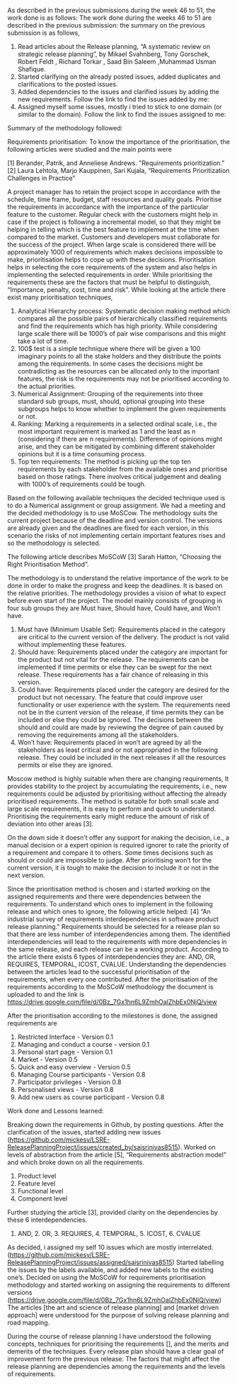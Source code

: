 As described in the previous submissions during the week 46 to 51, the work done is as follows:
The work done during the weeks 46 to 51 are described in the previous submission: the summary on the previous submission is as follows,
1. Read articles about the Release planning, “A systematic review on strategic release planning”, by Mikael Svahnberg, Tony Gorschek, Robert Feldt , Richard Torkar , Saad Bin Saleem ,Muhammad Usman Shafique.
2. Started clarifying on the already posted issues, added duplicates and clarifications to the posted issues.
3. Added dependencies to the issues and clarified issues by adding the new requirements. 
Follow the link to find the issues added by me: 
4. Assigned myself some issues, mostly i tried to stick to one domain (or similar to the domain).
Follow the link to find the issues assigned to me:
 
Summary of the methodology followed:

Requirements prioritisation:
	To know the importance of the prioritisation, the following articles were studied and the main points were

[1] Berander, Patrik, and Anneliese Andrews. "Requirements prioritization."
[2] Laura Lehtola, Marjo Kauppinen, Sari Kujala, “Requirements Prioritization Challenges in Practice”

A project manager has to retain the project scope in accordance with the schedule, time frame, budget, staff resources and quality goals. Prioritise the requirements in accordance with the importance of the particular feature to the customer. Regular check with the customers might help in case if the project is following a incremental model, so that they might be helping in telling which is the best feature to implement at the time when compared to the market. Customers and developers must collaborate for the success of the project. When large scale is considered there will be approximately 1000 of requirements which makes decisions impossible to make, prioritisation helps to cope up with these decisions. Prioritisation helps in selecting the core requirements of the system and also helps in implementing the selected requirements in order. 
While prioritising the requirements these are the factors that must be helpful to distinguish, “Importance, penalty, cost, time and risk”.
While looking at the article there exist many prioritisation techniques,
1. Analytical Hierarchy process: Systematic decision making method which compares all the possible pairs of hierarchically classified requirements and find the requirements which has high priority. While considering large scale there will be 1000’s of pair wise comparisons and this might take a lot of time.
2. 100$ test is a simple technique where there will be given a 100 imaginary points to all the stake holders and they distribute the points among the requirements. In some cases the decisions might be contradicting as the resources can be allocated only to the important features, the risk is the requirements may not be prioritised according to the actual priorities.
3. Numerical Assignment: Grouping of the requirements into three standard sub groups, must, should, optional grouping into these subgroups helps to know whether to implement the given requirements or not. 
4. Ranking: Marking a requirements in a selected ordinal scale, i.e., the most important requirement is marked as 1 and the least as n (considering if there are n requirements). Difference of opinions might arise, and they can be mitigated by combining different stakeholder opinions but it is a time consuming process.
5. Top ten requirements: The method is picking up the top ten requirements by each stakeholder from the available ones and prioritise based on those ratings. There involves critical judgement and dealing with 1000’s of requirements could be tough.

Based on the following available techniques the decided technique used is to do a Numerical assignment or group assignment. We had a meeting and the decided methodology is to use MoSCow. The methodology suits the current project because of the deadline and version control. The versions are already given and the deadlines are fixed for each version, in this scenario the risks of not implementing certain important features rises and so the methodology is selected.

The following article describes MoSCoW [3] Sarah Hatton, “Choosing the Right Prioritisation Method”.

The methodology is to understand the relative importance of the work to be done in order to make the progress and keep the deadlines. It is based on the relative priorities. The methodology provides a vision of what to expect before even start of the project. 
The model mainly consists of grouping in four sub groups they are Must have, Should have, Could have, and Won’t have. 

1. Must have (Minimum Usable Set): Requirements placed in the category are critical to the current version of the delivery. The product is not valid without implementing these features. 
2. Should have: Requirements placed under the category are important for the product but not vital for the release. The requirements can be implemented if time permits or else they can be swept for the next release. These requirements has a fair chance of releasing in this version.
3. Could have: Requirements placed under the category are desired for the product but not necessary. The feature that could improve user functionality or user experience with the system. The requirements need not be in the current version of the release, if time permits they can be included or else they could be ignored.
The decisions between the should and could are made by reviewing the degree of pain caused by removing the requirements among all the stakeholders.
4. Won’t have: Requirements placed in won’t are agreed by all the stakeholders as least critical and or not appropriated in the following release. They could be included in the next releases if all the resources permits or else they are ignored.

Moscow method is highly suitable when there are changing requirements, It provides stability to the project by accumulating the requirements, i.e., new requirements could be adjusted by prioritising without affecting the already prioritised requirements. The method is suitable for both small scale and large scale requirements, it is easy to perform and quick to understand.
Prioritising the requirements early might reduce the amount of risk of deviation into other areas [3].

On the down side it doesn't offer any support for making the decision, i.e., a manual decision or a expert opinion is required ignorer to rate the priority of a requirement and compare it to others. Some times decisions such as should or could are impossible to judge. After prioritising won’t for the current version, it is tough to make the decision to include it or not in the next version.

Since the prioritisation method is chosen and i started working on the assigned requirements and there were dependencies between the requirements. To understand which ones to implement in the following release and which ones to ignore, the following article helped: [4] “An industrial survey of requirements interdependencies in software product release planning." 
Requirements should be selected for a release plan so that there are less number of interdependencies among them. The identified interdependencies will lead to the requirements with more dependencies in the same release, and each release can be a working product. According to the article there exists 6 types of interdependencies they are: AND, OR, REQUIRES, TEMPORAL, ICOST, CVALUE. 
Understanding the dependencies between the articles lead to the successful prioritisation of the requirements, when every one contributed.
After the prioritisation of the requirements according to the MoSCoW methodology the document is uploaded to and the link is https://drive.google.com/file/d/0Bz_7Gx1hn6L9ZmhOalZhbEx0NjQ/view

After the prioritisation according to the milestones is done, the assigned requirements are 
1. Restricted Interface - Version 0.1
2. Managing and conduct a course - version 0.1
3. Personal start page - Version 0.1
4. Market - Version 0.5
5. Quick and easy overview - Version 0.5
6. Managing Course participants - Version 0.8
7. Participator privileges - Version 0.8
8. Personalised views - Version 0.8
9. Add new users as course participant - Version 0.8

Work done and Lessons learned:

Breaking down the requirements in Github, by posting questions. After the clarification of the issues, started adding new issues 
(https://github.com/mickesv/LSRE-ReleasePlanningProject/issues/created_by/saisrinivas8515).
Worked on levels of abstraction from the article [5], “Requirements abstraction model” and which broke down on all the requirements.
1. Product level
2. Feature level
3. Functional level
4. Component level

Further studying the article [3], provided clarity on the dependencies by these 6 interdependencies.
1. AND, 2. OR, 3. REQUIRES, 4. TEMPORAL, 5. ICOST, 6. CVALUE

As decided, i assigned my self 10 issues which are mostly interrelated. (https://github.com/mickesv/LSRE-ReleasePlanningProject/issues/assigned/saisrinivas8515)
Started labelling the issues by the labels available, and added new labels to the existing one’s.
Decided on using the MoSCoW for requirements prioritisation methodology and started working on assigning the requirements to different versions 
(https://drive.google.com/file/d/0Bz_7Gx1hn6L9ZmhOalZhbEx0NjQ/view) 
The articles [the art and science of release planning] and [market driven approach] were understood for the purpose of solving release planning and road mapping. 

During the course of release planning I have understood the following concepts, techniques for prioritising the requirements [], and the merits and demerits of the techniques.
Every release plan should have a clear goal of improvement form the previous release. The factors that might affect the release planning are dependencies among the requirements and the levels of requirements. 
 


 

 


 

